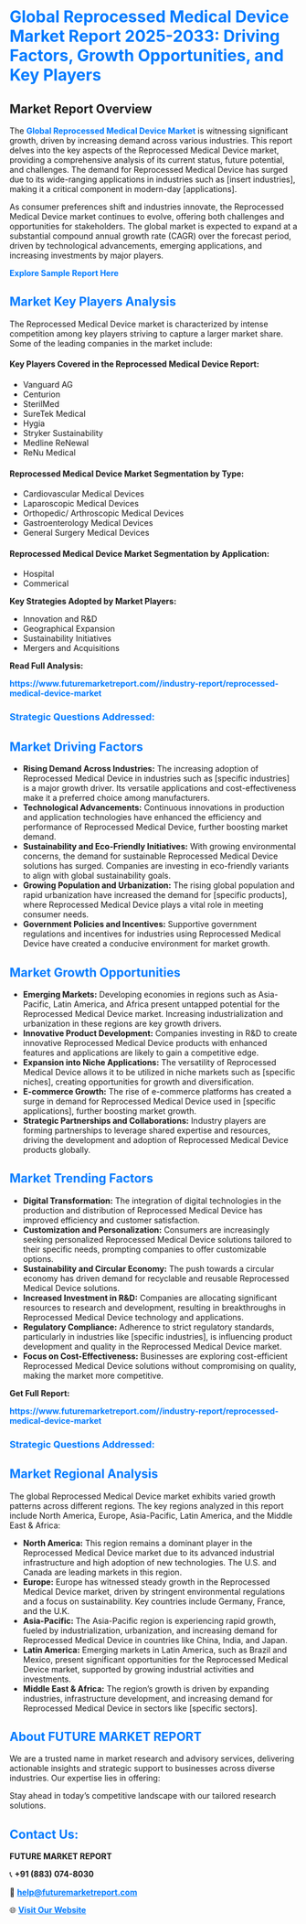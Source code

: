 <h1 style="color: #007BFF;">Global Reprocessed Medical Device Market Report 2025-2033: Driving Factors, Growth Opportunities, and Key Players</h1>

<section id="overview">
<h2>Market Report Overview</h2>
<p>The <a href="https://www.futuremarketreport.com//industry-report/reprocessed-medical-device-market" style="color: #007BFF; text-decoration: none;"><strong>Global Reprocessed Medical Device Market</strong></a> is witnessing significant growth, driven by increasing demand across various industries. This report delves into the key aspects of the Reprocessed Medical Device market, providing a comprehensive analysis of its current status, future potential, and challenges. The demand for Reprocessed Medical Device has surged due to its wide-ranging applications in industries such as [insert industries], making it a critical component in modern-day [applications].</p>
<p>As consumer preferences shift and industries innovate, the Reprocessed Medical Device market continues to evolve, offering both challenges and opportunities for stakeholders. The global market is expected to expand at a substantial compound annual growth rate (CAGR) over the forecast period, driven by technological advancements, emerging applications, and increasing investments by major players.</p>
</section>

<section id="overview">
<p><a href="https://www.futuremarketreport.com//request-sample/reportId=80086" style="color: #007BFF; text-decoration: none;"><strong>Explore Sample Report Here</strong></a></p>
</section>

<section id="key-players">
<h2 style="color: #007BFF;">Market Key Players Analysis</h2>
<p>The Reprocessed Medical Device market is characterized by intense competition among key players striving to capture a larger market share. Some of the leading companies in the market include:</p>
<h4>Key Players Covered in the Reprocessed Medical Device Report:</h4>
<ul><li>Vanguard AG</li><li>Centurion</li><li>SterilMed</li><li>SureTek Medical</li><li>Hygia</li><li>Stryker Sustainability</li><li>Medline ReNewal</li><li>ReNu Medical</li></ul>
<h4>Reprocessed Medical Device Market Segmentation by Type:</h4>
<ul><li>Cardiovascular Medical Devices</li><li>Laparoscopic Medical Devices</li><li>Orthopedic/ Arthroscopic Medical Devices</li><li>Gastroenterology Medical Devices</li><li>General Surgery Medical Devices</li></ul>

<h4>Reprocessed Medical Device Market Segmentation by Application:</h4>
<ul><li>Hospital</li><li>Commerical</li></ul>
<p><strong>Key Strategies Adopted by Market Players:</strong></p>
<ul>
<li>Innovation and R&D</li>
<li>Geographical Expansion</li>
<li>Sustainability Initiatives</li>
<li>Mergers and Acquisitions</li>
</ul>
</section>

<section>
<p><strong>Read Full Analysis: </strong></p><a href="https://www.futuremarketreport.com//industry-report/reprocessed-medical-device-market" style="color: #007BFF; text-decoration: none;"><strong>https://www.futuremarketreport.com//industry-report/reprocessed-medical-device-market</strong></a>
<h3 style="color: #007BFF;">Strategic Questions Addressed:</h3>
</section>

<section id="driving-factors">
<h2 style="color: #007BFF;">Market Driving Factors</h2>
<ul>
<li><strong>Rising Demand Across Industries:</strong> The increasing adoption of Reprocessed Medical Device in industries such as [specific industries] is a major growth driver. Its versatile applications and cost-effectiveness make it a preferred choice among manufacturers.</li>
<li><strong>Technological Advancements:</strong> Continuous innovations in production and application technologies have enhanced the efficiency and performance of Reprocessed Medical Device, further boosting market demand.</li>
<li><strong>Sustainability and Eco-Friendly Initiatives:</strong> With growing environmental concerns, the demand for sustainable Reprocessed Medical Device solutions has surged. Companies are investing in eco-friendly variants to align with global sustainability goals.</li>
<li><strong>Growing Population and Urbanization:</strong> The rising global population and rapid urbanization have increased the demand for [specific products], where Reprocessed Medical Device plays a vital role in meeting consumer needs.</li>
<li><strong>Government Policies and Incentives:</strong> Supportive government regulations and incentives for industries using Reprocessed Medical Device have created a conducive environment for market growth.</li>
</ul>
</section>

<section id="growth-opportunities">
<h2 style="color: #007BFF;">Market Growth Opportunities</h2>
<ul>
<li><strong>Emerging Markets:</strong> Developing economies in regions such as Asia-Pacific, Latin America, and Africa present untapped potential for the Reprocessed Medical Device market. Increasing industrialization and urbanization in these regions are key growth drivers.</li>
<li><strong>Innovative Product Development:</strong> Companies investing in R&D to create innovative Reprocessed Medical Device products with enhanced features and applications are likely to gain a competitive edge.</li>
<li><strong>Expansion into Niche Applications:</strong> The versatility of Reprocessed Medical Device allows it to be utilized in niche markets such as [specific niches], creating opportunities for growth and diversification.</li>
<li><strong>E-commerce Growth:</strong> The rise of e-commerce platforms has created a surge in demand for Reprocessed Medical Device used in [specific applications], further boosting market growth.</li>
<li><strong>Strategic Partnerships and Collaborations:</strong> Industry players are forming partnerships to leverage shared expertise and resources, driving the development and adoption of Reprocessed Medical Device products globally.</li>
</ul>
</section>

<section id="trending-factors">
<h2 style="color: #007BFF;">Market Trending Factors</h2>
<ul>
<li><strong>Digital Transformation:</strong> The integration of digital technologies in the production and distribution of Reprocessed Medical Device has improved efficiency and customer satisfaction.</li>
<li><strong>Customization and Personalization:</strong> Consumers are increasingly seeking personalized Reprocessed Medical Device solutions tailored to their specific needs, prompting companies to offer customizable options.</li>
<li><strong>Sustainability and Circular Economy:</strong> The push towards a circular economy has driven demand for recyclable and reusable Reprocessed Medical Device solutions.</li>
<li><strong>Increased Investment in R&D:</strong> Companies are allocating significant resources to research and development, resulting in breakthroughs in Reprocessed Medical Device technology and applications.</li>
<li><strong>Regulatory Compliance:</strong> Adherence to strict regulatory standards, particularly in industries like [specific industries], is influencing product development and quality in the Reprocessed Medical Device market.</li>
<li><strong>Focus on Cost-Effectiveness:</strong> Businesses are exploring cost-efficient Reprocessed Medical Device solutions without compromising on quality, making the market more competitive.</li>
</ul>
</section>

<section>
<p><strong>Get Full Report: </strong></p><a href="https://www.futuremarketreport.com//industry-report/reprocessed-medical-device-market" style="color: #007BFF; text-decoration: none;"><strong>https://www.futuremarketreport.com//industry-report/reprocessed-medical-device-market</strong></a>
<h3 style="color: #007BFF;">Strategic Questions Addressed:</h3>
</section>


<section id="regional-analysis">
<h2 style="color: #007BFF;">Market Regional Analysis</h2>
<p>The global Reprocessed Medical Device market exhibits varied growth patterns across different regions. The key regions analyzed in this report include North America, Europe, Asia-Pacific, Latin America, and the Middle East & Africa:</p>
<ul>
<li><strong>North America:</strong> This region remains a dominant player in the Reprocessed Medical Device market due to its advanced industrial infrastructure and high adoption of new technologies. The U.S. and Canada are leading markets in this region.</li>
<li><strong>Europe:</strong> Europe has witnessed steady growth in the Reprocessed Medical Device market, driven by stringent environmental regulations and a focus on sustainability. Key countries include Germany, France, and the U.K.</li>
<li><strong>Asia-Pacific:</strong> The Asia-Pacific region is experiencing rapid growth, fueled by industrialization, urbanization, and increasing demand for Reprocessed Medical Device in countries like China, India, and Japan.</li>
<li><strong>Latin America:</strong> Emerging markets in Latin America, such as Brazil and Mexico, present significant opportunities for the Reprocessed Medical Device market, supported by growing industrial activities and investments.</li>
<li><strong>Middle East & Africa:</strong> The region’s growth is driven by expanding industries, infrastructure development, and increasing demand for Reprocessed Medical Device in sectors like [specific sectors].</li>
</ul>
</section>

<footer>
<h2 style="color: #007BFF;">About FUTURE MARKET REPORT</h2>
<p>We are a trusted name in market research and advisory services, delivering actionable insights and strategic support to businesses across diverse industries. Our expertise lies in offering:</p>

<p>Stay ahead in today’s competitive landscape with our tailored research solutions.</p>

<h2 style="color: #007BFF;">Contact Us:</h2>
<p><strong>FUTURE MARKET REPORT</strong></p>
<p>📞 <strong>+91 (883) 074-8030</strong></p>
<p>📧 <strong><a href="mailto:help@futuremarketreport.com" style="color: #007BFF;">help@futuremarketreport.com</a></strong></p>
<p>🌐 <strong><a href="https://www.futuremarketreport.com/" style="color: #007BFF;">Visit Our Website</a></strong></p>
</footer>